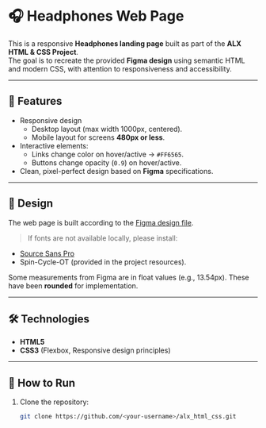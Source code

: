 # 🎧 Headphones Web Page

This is a responsive **Headphones landing page** built as part of the **ALX HTML & CSS Project**.  
The goal is to recreate the provided **Figma design** using semantic HTML and modern CSS, with attention to responsiveness and accessibility.

---

## 📌 Features
- Responsive design  
  - Desktop layout (max width 1000px, centered).  
  - Mobile layout for screens **480px or less**.  
- Interactive elements:  
  - Links change color on hover/active → `#FF6565`.  
  - Buttons change opacity (`0.9`) on hover/active.  
- Clean, pixel-perfect design based on **Figma** specifications.  

---

## 🎨 Design
The web page is built according to the [Figma design file](link-to-figma-here).  
> If fonts are not available locally, please install:  
- [Source Sans Pro](https://fonts.google.com/specimen/Source+Sans+Pro)  
- Spin-Cycle-OT (provided in the project resources).  

Some measurements from Figma are in float values (e.g., 13.54px). These have been **rounded** for implementation.

---

## 🛠️ Technologies
- **HTML5**  
- **CSS3** (Flexbox, Responsive design principles)  

---

## 🚀 How to Run
1. Clone the repository:
   ```bash
   git clone https://github.com/<your-username>/alx_html_css.git

